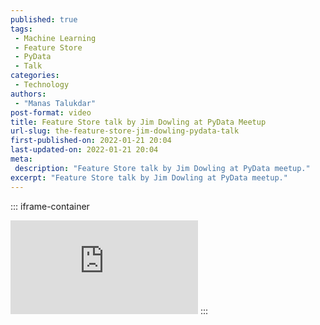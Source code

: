 ```yaml
---
published: true
tags:
 - Machine Learning
 - Feature Store
 - PyData
 - Talk
categories:
 - Technology
authors:
 - "Manas Talukdar"
post-format: video
title: Feature Store talk by Jim Dowling at PyData Meetup
url-slug: the-feature-store-jim-dowling-pydata-talk
first-published-on: 2022-01-21 20:04
last-updated-on: 2022-01-21 20:04
meta:
 description: "Feature Store talk by Jim Dowling at PyData meetup."
excerpt: "Feature Store talk by Jim Dowling at PyData meetup."
---
```


::: iframe-container
<iframe frameborder=0 src="https://www.youtube.com/embed/EI2QisCvEM4" allow="accelerometer; autoplay; clipboard-write; encrypted-media; gyroscope; picture-in-picture" allowfullscreen></iframe>
:::
